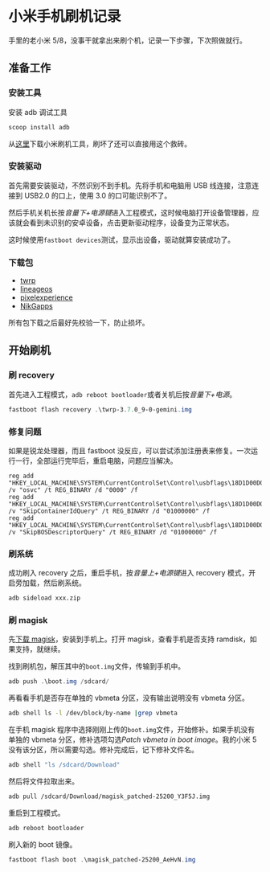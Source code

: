 # 小米手机刷机记录

手里的老小米 5/8，没事干就拿出来刷个机，记录一下步骤，下次照做就行。

## 准备工作

### 安装工具

安装 adb 调试工具

```sh
scoop install adb
```

从[这里](https://xiaomirom.com/download-xiaomi-flash-tool-miflash/)下载小米刷机工具，刷坏了还可以直接用这个救砖。

### 安装驱动

首先需要安装驱动，不然识别不到手机。先将手机和电脑用 USB 线连接，注意连接到 USB2.0 的口上，使用 3.0 的口可能识别不了。

然后手机关机长按*音量下+电源键*进入工程模式，这时候电脑打开设备管理器，应该就会看到未识别的安卓设备，点击更新驱动程序，设备变为正常状态。

这时候使用`fastboot devices`测试，显示出设备，驱动就算安装成功了。

### 下载包

- [twrp](https://dl.twrp.me)
- [lineageos](https://download.lineageos.org/)
- [pixelexperience](https://download.pixelexperience.org/devices)
- [NikGapps](https://nikgapps.com)

所有包下载之后最好先校验一下，防止损坏。

## 开始刷机

### 刷 recovery

首先进入工程模式，`adb reboot bootloader`或者关机后按*音量下+电源*。

```powershell
fastboot flash recovery .\twrp-3.7.0_9-0-gemini.img
```

### 修复问题

如果是锐龙处理器，而且 fastboot 没反应，可以尝试添加注册表来修复。一次运行一行，全部运行完毕后，重启电脑，问题应当解决。

```reg
reg add "HKEY_LOCAL_MACHINE\SYSTEM\CurrentControlSet\Control\usbflags\18D1D00D0100" /v "osvc" /t REG_BINARY /d "0000" /f
reg add "HKEY_LOCAL_MACHINE\SYSTEM\CurrentControlSet\Control\usbflags\18D1D00D0100" /v "SkipContainerIdQuery" /t REG_BINARY /d "01000000" /f
reg add "HKEY_LOCAL_MACHINE\SYSTEM\CurrentControlSet\Control\usbflags\18D1D00D0100" /v "SkipBOSDescriptorQuery" /t REG_BINARY /d "01000000" /f
```

### 刷系统

成功刷入 recovery 之后，重启手机，按*音量上+电源键*进入 recovery 模式，开启旁加载，然后刷系统。

```sh
adb sideload xxx.zip
```

### 刷 magisk

先[下载 magisk](https://github.com/topjohnwu/Magisk/releases)，安装到手机上。打开 magisk，查看手机是否支持 ramdisk，如果支持，就继续。

找到刷机包，解压其中的`boot.img`文件，传输到手机中。

```powershell
adb push .\boot.img /sdcard/
```

再看看手机是否存在单独的 vbmeta 分区，没有输出说明没有 vbmeta 分区。

```sh
adb shell ls -l /dev/block/by-name |grep vbmeta
```

在手机 magisk 程序中选择刚刚上传的`boot.img`文件，开始修补。如果手机没有单独的 vbmeta 分区，修补选项勾选*Patch vbmeta in boot image*。我的小米 5 没有该分区，所以需要勾选。修补完成后，记下修补文件名。

```sh
adb shell "ls /sdcard/Download"
```

然后将文件拉取出来。

```sh
adb pull /sdcard/Download/magisk_patched-25200_Y3F5J.img
```

重启到工程模式。

```sh
adb reboot bootloader
```

刷入新的 boot 镜像。

```powershell
fastboot flash boot .\magisk_patched-25200_AeHvN.img
```
